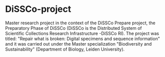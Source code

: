 # DiSSCo-project
Master research project in the context of the DiSSCo Prepare project, the Preparatory Phase of DiSSCo (DiSSCo is the Distributed System of Scientific Collections Research Infrastructure -DiSSCo RI). The project was titled: "Repair what is broken: Digital specimens and sequence information" and it was carried out under the Master specialization "Biodiversity and Sustainability" (Department of Biology, Leiden University).
